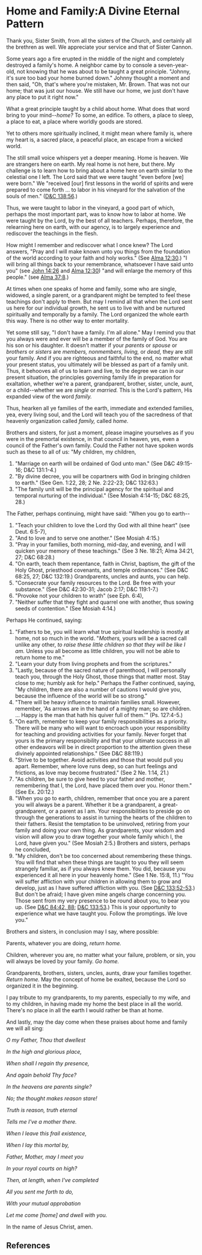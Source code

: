 # Home and Family:A Divine Eternal Pattern

Thank you, Sister Smith, from all the sisters of the Church, and certainly all
the brethren as well. We appreciate your service and that of Sister Cannon.

Some years ago a fire erupted in the middle of the night and completely
destroyed a family's home. A neighbor came by to console a seven-year-old, not
knowing that he was about to be taught a great principle. "Johnny, it's sure
too bad your home burned down." Johnny thought a moment and then said, "Oh,
that's where you're mistaken, Mr. Brown. That was not our home; that was just
our house. We still have our home, we just don't have any place to put it
right now."

What a great principle taught by a child about home. What does that word bring
to your mind--_home?_ To some, an edifice. To others, a place to sleep, a
place to eat, a place where worldly goods are stored.

Yet to others more spiritually inclined, it might mean where family is, where
my heart is, a sacred place, a peaceful place, an escape from a wicked world.

The still small voice whispers yet a deeper meaning. Home is heaven. We are
strangers here on earth. My real home is not here, but there. My challenge is
to learn how to bring about a home here on earth similar to the celestial one
I left. The Lord said that we were taught "even before [we] were born." We
"received [our] first lessons in the world of spirits and were prepared to
come forth ... to labor in his vineyard for the salvation of the souls of men."
([D&amp;C 138:56](/scriptures/dc-testament/dc/138.56?lang=eng#55).)

Thus, we were taught to labor in the vineyard, a good part of which, perhaps
the most important part, was to know how to labor at home. We were taught by
the Lord, by the best of all teachers. Perhaps, therefore, the relearning here
on earth, with our agency, is to largely experience and rediscover the
teachings in the flesh.

How might I remember and rediscover what I once knew? The Lord answers, "Pray
and I will make known unto you things from the foundation of the world
according to your faith and holy works." (See [Alma
12:30](/scriptures/bofm/alma/12.30?lang=eng#29).) "I will bring all things
back to your remembrance, whatsoever I have said unto you" (see [John
14:26](/scriptures/nt/john/14.26?lang=eng#25) and [Alma
12:30](/scriptures/bofm/alma/12.30?lang=eng#29)) "and will enlarge the memory
of this people." (see [Alma 37:8](/scriptures/bofm/alma/37.8?lang=eng#7).)

At times when one speaks of home and family, some who are single, widowed, a
single parent, or a grandparent might be tempted to feel these teachings don't
apply to them. But may I remind all that when the Lord sent us here for our
individual growth, he sent us to live with and be nurtured spiritually and
temporally by a family. The Lord organized the whole earth this way. There is
no other way to enter mortality.

Yet some still say, "I don't have a family. I'm all alone." May I remind you
that you always were and ever will be a member of the family of God. You are
his son or his daughter. It doesn't matter if your _parents_ or _spouse_ or
_brothers_ or _sisters_ are _members, nonmembers, living,_ or _dead,_ they are
still your family. And if you are righteous and faithful to the end, no matter
what your present status, you ultimately will be blessed as part of a family
unit. Thus, it behooves all of us to learn and live, to the degree we can in
our present situation, the principles governing family life in preparation for
exaltation, whether we're a parent, grandparent, brother, sister, uncle, aunt,
or a child--whether we are _single_ or _married._ This is the Lord's pattern,
His expanded view of the word _family._

Thus, hearken all ye families of the earth, immediate and extended families,
yea, every living soul, and the Lord will teach you of the sacredness of that
heavenly organization called _family,_ called _home._

Brothers and sisters, for just a moment, please imagine yourselves as if you
were in the premortal existence, in that council in heaven, yes, even a
council of the Father's own family. Could the Father not have spoken words
such as these to all of us: "My children, my children,

  1. "Marriage on earth will be ordained of God unto man." (See D&amp;C 49:15-16; D&amp;C 131:1-4.) 
  2. "By divine decree, you will be copartners with God in bringing children to earth." (See Gen. 1:22, 28; 2 Ne. 2:22-23; D&amp;C 132:63.) 
  3. "The family unit will be the principal agency for the spiritual and temporal nurturing of the individual." (See Mosiah 4:14-15; D&amp;C 68:25, 28.) 

The Father, perhaps continuing, might have said: "When you go to earth--

  1. "Teach your children to love the Lord thy God with all thine heart" (see Deut. 6:5-7), 
  2. "And to love and to serve one another." (See Mosiah 4:15.) 
  3. "Pray in your families, both morning, mid-day, and evening, and I will quicken your memory of these teachings." (See 3 Ne. 18:21; Alma 34:21, 27; D&amp;C 68:28.) 
  4. "On earth, teach them repentance, faith in Christ, baptism, the gift of the Holy Ghost, priesthood covenants, and temple ordinances." (See D&amp;C 68:25, 27; D&amp;C 132:19.) Grandparents, uncles and aunts, you can help. 
  5. "Consecrate your family resources to the Lord. Be free with your substance." (See D&amp;C 42:30-31; Jacob 2:17; D&amp;C 119:1-7.) 
  6. "Provoke not your children to wrath" (see Eph. 6:4), 
  7. "Neither suffer that they fight and quarrel one with another, thus sowing seeds of contention." (See Mosiah 4:14.) 

Perhaps He continued, saying:

  1. "Fathers to be, you will learn what true spiritual leadership is mostly at home, not so much in the world. "_Mothers,_ yours will be a sacred call unlike any other, _to raise these little children so that they will be like I am._ Unless you all become as little children, you will not be able to return home to me."
  2. "Learn your duty from living prophets and from the scriptures."
  3. "Lastly, because of the sacred nature of parenthood, I will personally teach you, through the Holy Ghost, those things that matter most. Stay close to me; humbly ask for help." Perhaps the Father continued, saying, "My children, there are also a number of cautions I would give you, because the influence of the world will be so strong."
  1. "There will be heavy influence to maintain families small. However, remember, 'As arrows are in the hand of a mighty man; so are children. ... Happy is the man that hath his quiver full of them.'" (Ps. 127:4-5.) 
  2. "On earth, remember to keep your family responsibilities as a priority. There will be many who will want to encroach upon your responsibility for teaching and providing activities for your family. Never forget that yours is the primary responsibility and that your ultimate success in all other endeavors will be in direct proportion to the attention given these divinely appointed relationships." (See D&amp;C 88:119.) 
  3. "Strive to be together. Avoid activities and those that would pull you apart. Remember, where love runs deep, so can hurt feelings and frictions, as love may become frustrated." (See 2 Ne. 1:14, 21.) 
  4. "As children, be sure to give heed to your father and mother, remembering that I, the Lord, have placed them over you. Honor them." (See Ex. 20:12.) 
  5. "When you go to earth, children, remember that once you are a parent you will always be a parent. Whether it be a grandparent, a great-grandparent, or a parent as I am. Your responsibilities to preside go on through the generations to assist in turning the hearts of the children to their fathers. Resist the temptation to be uninvolved, retiring from your family and doing your own thing. As grandparents, your wisdom and vision will allow you to draw together your whole family which I, the Lord, have given you." (See Mosiah 2:5.) Brothers and sisters, perhaps he concluded, 
  6. "My children, don't be too concerned about remembering these things. You will find that when these things are taught to you they will seem strangely familiar, as if you always knew them. You did, because you experienced it all here in your heavenly home." (See 1 Ne. 15:8, 11.) "You will suffer affliction with your children in allowing them to grow and develop, just as I have suffered affliction with you. (See [D&amp;C 133:52-53](/scriptures/dc-testament/dc/133.52-53?lang=eng#51).) But don't be afraid; I have given mine angels charge concerning you. Those sent from my very presence to be round about you, to bear you up. (See [D&amp;C 84:42, 88](/scriptures/dc-testament/dc/84.42,88?lang=eng#41); [D&amp;C 133:53](/scriptures/dc-testament/dc/133.53?lang=eng#52).) This is your opportunity to experience what we have taught you. Follow the promptings. We love you."

Brothers and sisters, in conclusion may I say, where possible:

Parents, whatever you are doing, _return home._

Children, wherever you are, no matter what your failure, problem, or sin, you
will always be loved by your family. _Go home._

Grandparents, brothers, sisters, uncles, aunts, draw your families together.
_Return home._ May the concept of home be exalted, because the Lord so
organized it in the beginning.

I pay tribute to my grandparents, to my parents, especially to my wife, and to
my children, in having made my home the best place in all the world. There's
no place in all the earth I would rather be than at home.

And lastly, may the day come when these praises about home and family we will
all sing:

_O my Father, Thou that dwellest_

_In the high and glorious place,_

_When shall I regain thy presence,_

_And again behold Thy face?_

_In the heavens are parents single?_

_No; the thought makes reason stare!_

_Truth is reason, truth eternal_

_Tells me I've a mother there._

_When I leave this frail existence,_

_When I lay this mortal by,_

_Father, Mother, may I meet you_

_In your royal courts on high?_

_Then, at length, when I've completed_

_All you sent me forth to do,_

_With your mutual approbation_

_Let me come [home] and dwell with you._

In the name of Jesus Christ, amen.

## References

